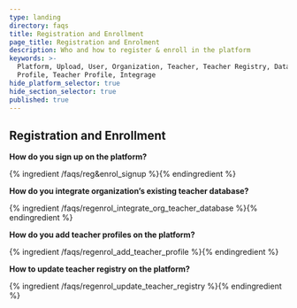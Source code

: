 ```yaml
---
type: landing
directory: faqs
title: Registration and Enrollment
page_title: Registration and Enrolment
description: Who and how to register & enroll in the platform
keywords: >-
  Platform, Upload, User, Organization, Teacher, Teacher Registry, Database,
  Profile, Teacher Profile, Integrage
hide_platform_selector: true
hide_section_selector: true
published: true
---
```

## Registration and Enrollment

**How do you sign up on the platform?**

{% ingredient /faqs/reg&enrol_signup %}{% endingredient %}

**How do you integrate organization’s existing teacher database?**

{% ingredient /faqs/regenrol_integrate_org_teacher_database %}{% endingredient %}

**How do you add teacher profiles on the platform?**

{% ingredient /faqs/regenrol_add_teacher_profile %}{% endingredient %}

**How to update teacher registry on the platform?**

{% ingredient /faqs/regenrol_update_teacher_registry %}{% endingredient %}
